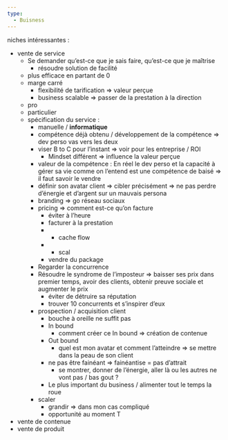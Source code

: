 ```yaml
---
type:
  - Buisness
---
```

niches intéressantes :

- vente de service
    - Se demander qu’est-ce que je sais faire, qu’est-ce que je maîtrise
        - résoudre solution de facilité
    - plus efficace en partant de 0
    - marge carré
        - flexibilité de tarification ⇒ valeur perçue
        - business scalable ⇒ passer de la prestation à la direction
    - pro
    - particulier
    - spécification du service :
        - manuelle / **informatique**
        - compétence déjà obtenu / développement de la compétence ⇒ dev perso vas vers les deux
        - viser B to C pour l’instant ⇒ voir pour les entreprise / ROI
            - Mindset différent ⇒ influence la valeur perçue
        - valeur de la compétence : En réel le dev perso et la capacité à gérer sa vie comme on l’entend est une compétence de baisé ⇒ il faut savoir le vendre
        - définir son avatar client ⇒ cibler précisément ⇒ ne pas perdre d’énergie et d’argent sur un mauvais persona
        - branding ⇒ go réseau sociaux
        - pricing ⇒ comment est-ce qu’on facture
            - éviter à l’heure
            - facturer à la prestation
            - + cache flow
            - + scal
            - vendre du package
        - Regarder la concurrence
        - Résoudre le syndrome de l’imposteur ⇒ baisser ses prix dans premier temps, avoir des clients, obtenir preuve sociale et augmenter le prix
            - éviter de détruire sa réputation
            - trouver 10 concurrents et s’inspirer d’eux
        - prospection / acquisition client
            - bouche à oreille ne suffit pas
            - In bound
                - comment créer ce In bound ⇒ création de contenue
            - Out bound
                - quel est mon avatar et comment l’atteindre ⇒ se mettre dans la peau de son client
            - ne pas être fainéant ⇒ fainéantise = pas d’attrait
                - se montrer, donner de l’énergie, aller là ou les autres ne vont pas / bas gout ?
            - Le plus important du business / alimenter tout le temps la roue
        - scaler
            - grandir ⇒ dans mon cas compliqué
            - opportunité au moment T
- vente de contenue
- vente de produit
